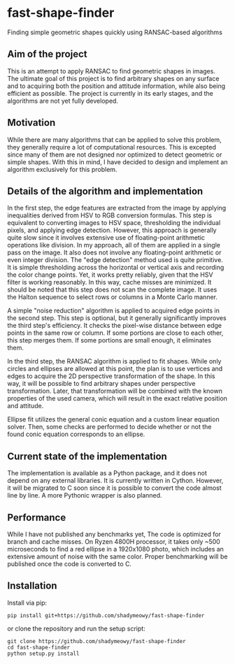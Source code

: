# fast-shape-finder
Finding simple geometric shapes quickly using RANSAC-based algorithms

## Aim of the project

This is an attempt to apply RANSAC to find geometric shapes in images. The ultimate goal of this project is to find arbitrary shapes on any surface and to acquiring
both the position and attitude information, while also being efficient as possible.
The project is currently in its early stages, and the algorithms are not yet fully developed.

## Motivation

While there are many algorithms that can be applied to solve this problem, they generally require a lot of computational resources.
This is excepted since many of them are not designed nor optimized to detect geometric or simple shapes. With this in mind, I have decided to design and implement an algorithm exclusively for this problem.


## Details of the algorithm and implementation

In the first step, the edge features are extracted from the image by applying inequalities derived from HSV to RGB conversion formulas.
This step is equivalent to converting images to HSV space, thresholding the individual pixels, and applying edge detection.
However, this approach is generally quite slow since it involves extensive use of floating-point arithmetic operations like division.
In my approach, all of them are applied in a single pass on the image. It also does not involve any floating-point arithmetic or even integer division.
The "edge detection" method used is quite primitive. It is simple thresholding across the horizontal or
vertical axis and recording the color change points.
Yet, it works pretty reliably, given that the HSV filter is working reasonably. In this way, cache misses are minimized. It should be noted that this step does not
scan the complete image. It uses the Halton sequence to select rows or columns in a Monte Carlo manner.

A simple "noise reduction" algorithm is applied to acquired edge points in the second step. This step is optional, but it generally significantly improves the third step's efficiency. It checks the pixel-wise distance between edge points in the same row or column. If some portions
are close to each other, this step merges them. If some portions are small enough, it eliminates them.

In the third step, the RANSAC algorithm is applied to fit shapes. While only circles and ellipses are allowed at this point, the plan is
to use vertices and edges to acquire the 2D perspective transformation of the shape. In this way, it will be possible to find arbitrary shapes 
under perspective transformation. Later, that transformation will be combined with the known properties of the used camera, which will result in
the exact relative position and attitude.

Ellipse fit utilizes the general conic equation and a custom linear equation solver. Then, some checks are performed to decide whether or not
the found conic equation corresponds to an ellipse.

## Current state of the implementation

The implementation is available as a Python package, and it does not depend on any external libraries.
It is currently written in Cython. However, it will be migrated to C soon since it is possible to convert
the code almost line by line. A more Pythonic wrapper is also planned.

## Performance

While I have not published any benchmarks yet, The code is optimized for branch and cache misses.
On Ryzen 4800H processor, it takes only ~500 microseconds to find a red ellipse in a 1920x1080 photo, which includes
an extensive amount of noise with the same color.
Proper benchmarking will be published once the code is converted to C.

## Installation

Install via pip:

```
pip install git+https://github.com/shadymeowy/fast-shape-finder
```

or clone the repository and run the setup script:

```
git clone https://github.com/shadymeowy/fast-shape-finder
cd fast-shape-finder
python setup.py install
```